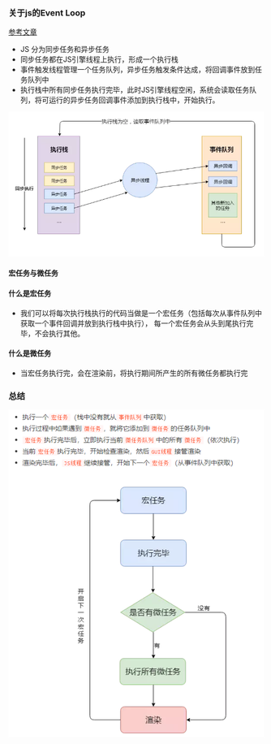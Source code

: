 ### 关于js的Event Loop

[参考文章](https://juejin.im/post/5d5b4c2df265da03dd3d73e5#heading-10)
* JS 分为同步任务和异步任务
* 同步任务都在JS引擎线程上执行，形成一个执行栈
* 事件触发线程管理一个任务队列，异步任务触发条件达成，将回调事件放到任务队列中
* 执行栈中所有同步任务执行完毕，此时JS引擎线程空闲，系统会读取任务队列，将可运行的异步任务回调事件添加到执行栈中，开始执行。

![图例](./image/eventloop1.jpg)

#### 宏任务与微任务

#### 什么是宏任务
 - 我们可以将每次执行栈执行的代码当做是一个宏任务（包括每次从事件队列中获取一个事件回调并放到执行栈中执行）， 每一个宏任务会从头到尾执行完毕，不会执行其他。

#### 什么是微任务
 - 当宏任务执行完，会在渲染前，将执行期间所产生的所有微任务都执行完

### 总结
![总结](./image/eventloop2.png)